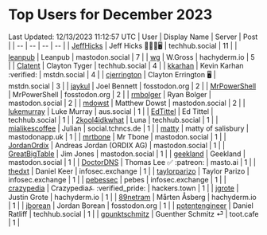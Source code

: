 # Top Users for December 2023
Last Updated: 12/13/2023 11:12:57 UTC
| User | Display Name | Server | Post |
| -- | -- | -- | -- |
| [JeffHicks](https://techhub.social/@JeffHicks) | Jeff Hicks 🐶🎼🍷🖥️ | techhub.social | 11 |
| [leanpub](https://mastodon.social/@leanpub) | Leanpub | mastodon.social | 7 |
| [wg](https://hachyderm.io/@wg) | W.Gross | hachyderm.io | 5 |
| [Clatent](https://techhub.social/@Clatent) | Clayton Tyger | techhub.social | 4 |
| [kkarhan](https://mstdn.social/@kkarhan) | Kevin Karhan :verified: | mstdn.social | 4 |
| [cjerrington](https://mstdn.social/@cjerrington) | Clayton Errington 🖥️ | mstdn.social | 3 |
| [jaykul](https://fosstodon.org/@jaykul) | Joel Bennett | fosstodon.org | 2 |
| [MrPowerShell](https://fosstodon.org/@MrPowerShell) | MrPowerShell | fosstodon.org | 2 |
| [rmbolger](https://mastodon.social/@rmbolger) | Ryan Bolger | mastodon.social | 2 |
| [mdowst](https://mastodon.social/@mdowst) | Matthew Dowst | mastodon.social | 2 |
| [lukemurray](https://aus.social/@lukemurray) | Luke Murray | aus.social | 1 |
| [EdTittel](https://techhub.social/@EdTittel) | Ed Tittel | techhub.social | 1 |
| [2kool4idkwhat](https://techhub.social/@2kool4idkwhat) | Luna | techhub.social | 1 |
| [mialikescoffee](https://social.tchncs.de/@mialikescoffee) | Julian | social.tchncs.de | 1 |
| [matty](https://mastodonapp.uk/@matty) | matty of salisbury | mastodonapp.uk | 1 |
| [mrtbone](https://mastodon.social/@mrtbone) | Mr Tbone | mastodon.social | 1 |
| [JordanOrdix](https://mastodon.social/@JordanOrdix) | Andreas Jordan (ORDIX AG) | mastodon.social | 1 |
| [GreatBigTable](https://mastodon.social/@GreatBigTable) | Jim Jones | mastodon.social | 1 |
| [geekland](https://mastodon.social/@geekland) | Geekland | mastodon.social | 1 |
| [DoctorDNS](https://masto.ai/@DoctorDNS) | Thomas Lee ✅ :patreon: | masto.ai | 1 |
| [thedxt](https://infosec.exchange/@thedxt) | Daniel Keer | infosec.exchange | 1 |
| [taylorparizo](https://infosec.exchange/@taylorparizo) | Taylor Parizo | infosec.exchange | 1 |
| [pebessec](https://infosec.exchange/@pebessec) | pebes | infosec.exchange | 1 |
| [crazypedia](https://hackers.town/@crazypedia) | Crazypedia⍼ :verified_pride: | hackers.town | 1 |
| [jgrote](https://hachyderm.io/@jgrote) | Justin Grote | hachyderm.io | 1 |
| [89netram](https://hachyderm.io/@89netram) | Mårten Åsberg | hachyderm.io | 1 |
| [jborean](https://fosstodon.org/@jborean) | Jordan Borean | fosstodon.org | 1 |
| [potentengineer](https://techhub.social/@potentengineer) | Daniel Ratliff | techhub.social | 1 |
| [gpunktschmitz](https://toot.cafe/@gpunktschmitz) | Guenther Schmitz ⏎ | toot.cafe | 1 |
